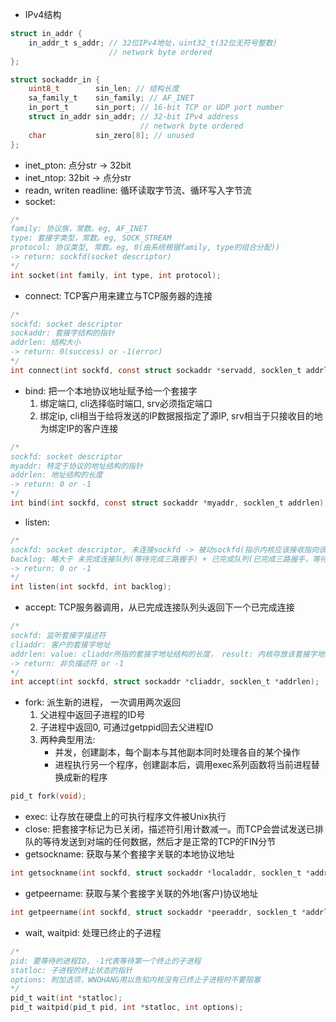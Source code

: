 - IPv4结构
```c
struct in_addr {
    in_addr_t s_addr; // 32位IPv4地址，uint32_t(32位无符号整数)
                      // network byte ordered
};

struct sockaddr_in {
    uint8_t        sin_len; // 结构长度
    sa_family_t    sin_family; // AF_INET
    in_port_t      sin_port; // 16-bit TCP or UDP port number
    struct in_addr sin_addr; // 32-bit IPv4 address
                             // network byte ordered
    char           sin_zero[8]; // unused
};
```
- inet_pton: 点分str -> 32bit
- inet_ntop: 32bit  -> 点分str
- readn, writen readline: 循环读取字节流、循环写入字节流
- socket:
```c
/*
family: 协议族，常数。eg, AF_INET
type: 套接字类型，常数。eg, SOCK_STREAM 
protocol: 协议类型, 常数。eg, 0(由系统根据family, type的组合分配))
-> return: sockfd(socket descriptor)
*/
int socket(int family, int type, int protocol);
```
- connect: TCP客户用来建立与TCP服务器的连接
```c
/*
sockfd: socket descriptor
sockaddr: 套接字结构的指针
addrlen: 结构大小
-> return: 0(success) or -1(error)
*/
int connect(int sockfd, const struct sockaddr *servadd, socklen_t addrlen);
```
- bind: 把一个本地协议地址赋予给一个套接字
    1. 绑定端口, cli选择临时端口, srv必须指定端口
    2. 绑定ip, cli相当于给将发送的IP数据报指定了源IP, srv相当于只接收目的地为绑定IP的客户连接
```c
/*
sockfd: socket descriptor
myaddr: 特定于协议的地址结构的指针
addrlen: 地址结构的长度
-> return: 0 or -1
*/
int bind(int sockfd, const struct sockaddr *myaddr, socklen_t addrlen);
```
- listen: 
```c
/*
sockfd: socket descriptor, 未连接sockfd -> 被动sockfd(指示内核应该接收指向该套接字的连接请求)
backlog: 略大于 未完成连接队列(等待完成三路握手) + 已完成队列(已完成三路握手，等待accpet调用)
-> return: 0 or -1
*/
int listen(int sockfd, int backlog);
```
- accept: TCP服务器调用，从已完成连接队列头返回下一个已完成连接
```c
/*
sockfd: 监听套接字描述符
cliaddr: 客户的套接字地址
addrlen: value: cliaddr所指的套接字地址结构的长度， result: 内核存放该套接字地址结构的确切字节数
-> return: 非负描述符 or -1
*/
int accept(int sockfd, struct sockaddr *cliaddr, socklen_t *addrlen);
```
- fork: 派生新的进程， 一次调用两次返回
    1. 父进程中返回子进程的ID号
    2. 子进程中返回0, 可通过getppid回去父进程ID
    3. 两种典型用法:
        - 并发，创建副本，每个副本与其他副本同时处理各自的某个操作
        - 进程执行另一个程序，创建副本后，调用exec系列函数将当前进程替换成新的程序
```c
pid_t fork(void);
```
- exec: 让存放在硬盘上的可执行程序文件被Unix执行
- close: 把套接字标记为已关闭，描述符引用计数减一。而TCP会尝试发送已排队的等待发送到对端的任何数据，然后才是正常的TCP的FIN分节
- getsockname: 获取与某个套接字关联的本地协议地址
```c
int getsockname(int sockfd, struct sockaddr *localaddr, socklen_t *addrlen);
```
- getpeername: 获取与某个套接字关联的外地(客户)协议地址
```c
int getpeername(int sockfd, struct sockaddr *peeraddr, socklen_t *addrlen);
```
- wait, waitpid: 处理已终止的子进程
```c
/*
pid: 要等待的进程ID, -1代表等待第一个终止的子进程
statloc: 子进程的终止状态的指针
options: 附加选项，WNOHANG用以告知内核没有已终止子进程时不要阻塞
*/
pid_t wait(int *statloc);
pid_t waitpid(pid_t pid, int *statloc, int options);
```
